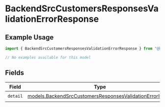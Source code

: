 # BackendSrcCustomersResponsesValidationErrorResponse

## Example Usage

```typescript
import { BackendSrcCustomersResponsesValidationErrorResponse } from "@kintsugi-tax/tax-platform-sdk/models/errors";

// No examples available for this model
```

## Fields

| Field                                                                                                                       | Type                                                                                                                        | Required                                                                                                                    | Description                                                                                                                 |
| --------------------------------------------------------------------------------------------------------------------------- | --------------------------------------------------------------------------------------------------------------------------- | --------------------------------------------------------------------------------------------------------------------------- | --------------------------------------------------------------------------------------------------------------------------- |
| `detail`                                                                                                                    | [models.BackendSrcCustomersResponsesValidationErrorItem](../../models/backendsrccustomersresponsesvalidationerroritem.md)[] | :heavy_check_mark:                                                                                                          | N/A                                                                                                                         |